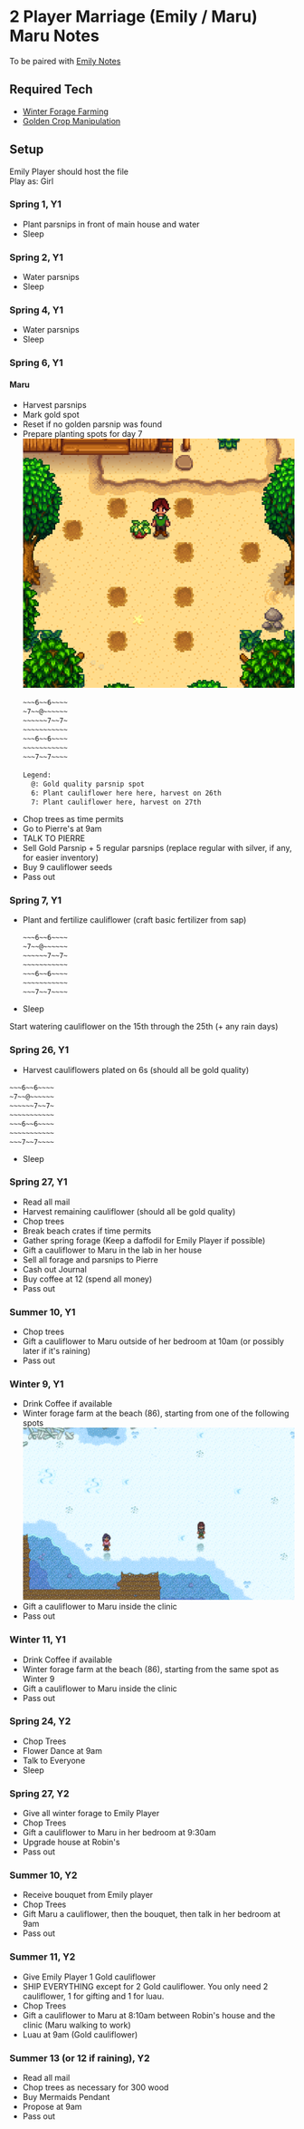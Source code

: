# 2 Player Marriage (Emily / Maru) Maru Notes

To be paired with [Emily Notes](./stardew_marriage_2p_intermediate_emily.md)

## Required Tech
- [Winter Forage Farming](../../../tech/winter_forage_farming.md)
- [Golden Crop Manipulation](../../../tech/golden_crop_manipulation.md)

## Setup

Emily Player should host the file  
Play as: Girl  

### Spring 1, Y1
- Plant parsnips in front of main house and water
- Sleep

### Spring 2, Y1
- Water parsnips
- Sleep

### Spring 4, Y1
- Water parsnips
- Sleep

### Spring 6, Y1
#### Maru
- Harvest parsnips
- Mark gold spot
- Reset if no golden parsnip was found
- Prepare planting spots for day 7
  ![Cauliflower planting spots](../../../img/multi_2p_emily_maru_crop_manip.png)
  ```
  ~~~6~~6~~~~
  ~7~~@~~~~~~
  ~~~~~~7~~7~
  ~~~~~~~~~~~
  ~~~6~~6~~~~
  ~~~~~~~~~~~
  ~~~7~~7~~~~
  
  Legend:
    @: Gold quality parsnip spot
    6: Plant cauliflower here here, harvest on 26th
    7: Plant cauliflower here, harvest on 27th
  ```
- Chop trees as time permits
- Go to Pierre's at 9am
- TALK TO PIERRE
- Sell Gold Parsnip + 5 regular parsnips (replace regular with silver, if any, for easier inventory)
- Buy 9 cauliflower seeds
- Pass out

### Spring 7, Y1
- Plant and fertilize cauliflower (craft basic fertilizer from sap)
  ```
  ~~~6~~6~~~~
  ~7~~@~~~~~~
  ~~~~~~7~~7~
  ~~~~~~~~~~~
  ~~~6~~6~~~~
  ~~~~~~~~~~~
  ~~~7~~7~~~~
  ```
- Sleep

Start watering cauliflower on the 15th through the 25th (+ any rain days)

### Spring 26, Y1
- Harvest cauliflowers plated on 6s (should all be gold quality)
```
~~~6~~6~~~~
~7~~@~~~~~~
~~~~~~7~~7~
~~~~~~~~~~~
~~~6~~6~~~~
~~~~~~~~~~~
~~~7~~7~~~~
```
- Sleep

### Spring 27, Y1
- Read all mail
- Harvest remaining cauliflower (should all be gold quality)
- Chop trees
- Break beach crates if time permits
- Gather spring forage (Keep a daffodil for Emily Player if possible)
- Gift a cauliflower to Maru in the lab in her house
- Sell all forage and parsnips to Pierre
- Cash out Journal
- Buy coffee at 12 (spend all money)
- Pass out

### Summer 10, Y1
- Chop trees
- Gift a cauliflower to Maru outside of her bedroom at 10am (or possibly later if it's raining)
- Pass out

### Winter 9, Y1
- Drink Coffee if available
- Winter forage farm at the beach (86), starting from one of the following spots
  ![Winter forage farming spots](../../../img/multi_2p_emily_maru_winter_forage.png)
- Gift a cauliflower to Maru inside the clinic
- Pass out

### Winter 11, Y1
- Drink Coffee if available
- Winter forage farm  at the beach (86), starting from the same spot as Winter 9
- Gift a cauliflower to Maru inside the clinic
- Pass out

### Spring 24, Y2
- Chop Trees
- Flower Dance at 9am
- Talk to Everyone
- Sleep

### Spring 27, Y2
- Give all winter forage to Emily Player
- Chop Trees
- Gift a cauliflower to Maru in her bedroom at 9:30am
- Upgrade house at Robin's
- Pass out

### Summer 10, Y2
- Receive bouquet from Emily player
- Chop Trees
- Gift Maru a cauliflower, then the bouquet, then talk in her bedroom at 9am
- Pass out

### Summer 11, Y2
- Give Emily Player 1 Gold cauliflower
- SHIP EVERYTHING except for 2 Gold cauliflower. You only need 2 cauliflower, 1 for gifting and 1 for luau.
- Chop Trees
- Gift a cauliflower to Maru at 8:10am between Robin's house and the clinic (Maru walking to work)
- Luau at 9am (Gold cauliflower)

### Summer 13 (or 12 if raining), Y2
- Read all mail
- Chop trees as necessary for 300 wood
- Buy Mermaids Pendant
- Propose at 9am
- Pass out
